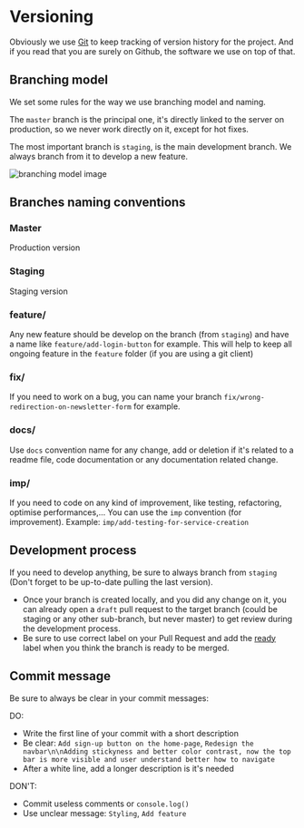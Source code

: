 # Versioning

Obviously we use [Git](https://git-scm.com/) to keep tracking of version history for the project. And if you read that you are surely on Github, the software we use on top of that.

## Branching model

We set some rules for the way we use branching model and naming.

The `master` branch is the principal one, it's directly linked to the server on production, so we never work directly on it, except for hot fixes.

The most important branch is `staging`, is the main development branch. We always branch from it to develop a new feature.

![branching model image](https://user-images.githubusercontent.com/39580007/89981141-a6711500-dc73-11ea-9711-3732d4565232.png)

## Branches naming conventions

### Master

Production version

### Staging

Staging version

### feature/

Any new feature should be develop on the branch (from `staging`) and have a name like `feature/add-login-button` for example. This will help to keep all ongoing feature in the `feature` folder (if you are using a git client)

### fix/

If you need to work on a bug, you can name your branch `fix/wrong-redirection-on-newsletter-form` for example.

### docs/

Use `docs` convention name for any change, add or deletion if it's related to a readme file, code documentation or any documentation related change.

### imp/

If you need to code on any kind of improvement, like testing, refactoring, optimise performances,... You can use the `imp` convention (for improvement). Example: `imp/add-testing-for-service-creation`

## Development process

If you need to develop anything, be sure to always branch from `staging` (Don't forget to be up-to-date pulling the last version).

- Once your branch is created locally, and you did any change on it, you can already open a `draft` pull request to the target branch (could be staging or any other sub-branch, but never master) to get review during the development process.
- Be sure to use correct label on your Pull Request and add the [ready](https://github.com/fitigai/api/labels/%F0%9F%99%8C%20ready%20%F0%9F%99%8C) label when you think the branch is ready to be merged.

## Commit message

Be sure to always be clear in your commit messages:

DO:

- Write the first line of your commit with a short description
- Be clear: `Add sign-up button on the home-page`, `Redesign the navbar\n\nAdding stickyness and better color contrast, now the top bar is more visible and user understand better how to navigate`
- After a white line, add a longer description is it's needed

DON'T:

- Commit useless comments or `console.log()`
- Use unclear message: `Styling`, `Add feature`

